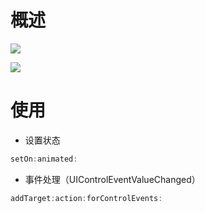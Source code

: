 # 概述

![](https://ws3.sinaimg.cn/large/006tKfTcly1fjx0kwk6jrj305g040749.jpg)

![](https://ws1.sinaimg.cn/large/006tKfTcly1fjx19b8zpsj308w04lglk.jpg)

# 使用

- 设置状态

```objective-c
setOn:animated:
```

- 事件处理（UIControlEventValueChanged）

```objective-c
addTarget:action:forControlEvents: 
```

## 